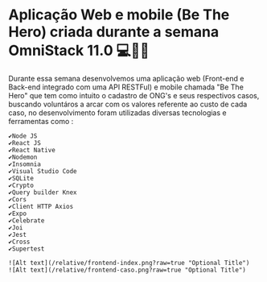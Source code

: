 # Aplicação Web e mobile (Be The Hero) criada durante a semana OmniStack 11.0 💻🚀🚀

Durante essa semana desenvolvemos uma aplicação web (Front-end e Back-end
integrado com uma API RESTFul) e mobile chamada "Be The Hero" que tem como
intuito o cadastro de ONG's e seus respectivos casos, buscando voluntáros 
a arcar com os valores referente ao custo de cada caso, no desenvolvimento 
foram utilizadas diversas tecnologias e ferramentas como : 

	✔Node JS
	✔React JS
	✔React Native
	✔Nodemon 
	✔Insomnia
	✔Visual Studio Code
	✔SQLite
	✔Crypto
	✔Query builder Knex
	✔Cors
	✔Client HTTP Axios
	✔Expo
	✔Celebrate
	✔Joi
	✔Jest
	✔Cross
	✔Supertest

    ![Alt text](/relative/frontend-index.png?raw=true "Optional Title")
    ![Alt text](/relative/frontend-caso.png?raw=true "Optional Title")
